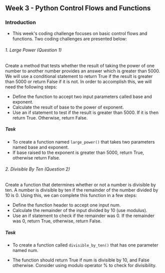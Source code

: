 ## Week 3 - Python Control Flows and Functions

### Introduction
- This week's coding challenge focuses on basic control flows and functions. Two coding challenges are presented below:

###### 1. Large Power (Question 1)
Create a method that tests whether the result of taking the power of one number to another number provides an answer which is greater than 5000. We will use a conditional statement to return True if the result is greater than 5000 or return False if it is not. In order to accomplish this, we will need the following steps:

- Define the function to accept two input parameters called base and exponent.
- Calculate the result of base to the power of exponent.
- Use an if statement to test if the result is greater than 5000. If it is then return True. Otherwise, return False.

##### Task
- To create a function named `large_power()` that takes two parameters named base and exponent.
- If base raised to the exponent is greater than 5000, return True, otherwise return False.

###### 2. Divisible By Ten (Question 2)
Create a function that determines whether or not a number is divisible by ten. A number is divisible by ten if the remainder of the number divided by 10 is 0. Using this, we can complete this function in a few steps:

- Define the function header to accept one input num.
- Calculate the remainder of the input divided by 10 (use modulus).
- Use an if statement to check if the remainder was 0. If the remainder was 0, return True, otherwise, return False.

##### Task
- To create a function called `divisible_by_ten()` that has one parameter named num.

- The function should return True if num is divisible by 10, and False otherwise. Consider using modulo operator % to check for divisibility.

